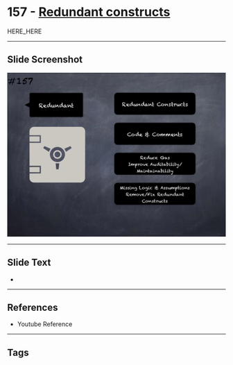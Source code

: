 # 157 - [Redundant constructs](Redundant%20constructs.md)

HERE_HERE

___
## Slide Screenshot
![0157.png](../images/pitfalls_and_best_practices201/157.png)
___
## Slide Text
- 
___
## References
- Youtube Reference
___
## Tags